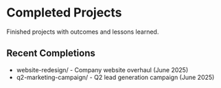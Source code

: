# Completed Projects

Finished projects with outcomes and lessons learned.

## Recent Completions
- website-redesign/ - Company website overhaul (June 2025)
- q2-marketing-campaign/ - Q2 lead generation campaign (June 2025)